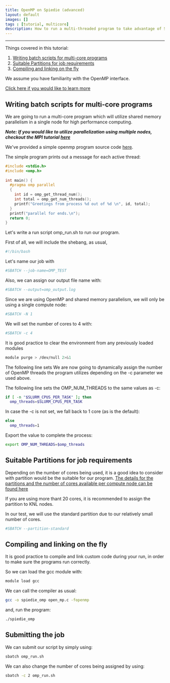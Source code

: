 ```yaml
---
title: OpenMP on Spiedie (advanced)
layout: default 
images: [] 
tags : [tutorial, multicore]
description: How to run a multi-threaded program to take advantage of Spiedie's many-core nodes
--- 
```



***

Things covered in this tutorial:

1. [Writing batch scripts for multi-core programs](#sbatch_omp)
3. [Suitable Partitions for job requirements](../docs/spiedie_partitions.html) 
2. [Compiling and linking on the fly](../docs/spiedie_modules.html)

We assume you have familiarity with the OpenMP interface. 

<a href="http://www.openmp.org" target="_blank"> Click here if you would like to learn more</a>


## <a name="sbatch_omp">Writing batch scripts for multi-core programs</a>

We are going to run a multi-core program which will utilize shared memory parallelism in a single node for high performance computing.

***Note: If you would like to utilize parallelization using multiple nodes, checkout the MPI tutorial [here](spiedie_MPI.html)***

We've provided a simple openmp program source code <a href="code/open_mp.c" download> here</a>. 

The simple program prints out a message for each active thread: 

```cpp
#include <stdio.h>
#include <omp.h>
 
int main() {
  #pragma omp parallel
  {
    int id = omp_get_thread_num();
    int total = omp_get_num_threads();
    printf("Greetings from process %d out of %d \n", id, total);
  }
  printf("parallel for ends.\n");
  return 0;
}
``` 

Let's write a run script omp_run.sh to run our program.

First of all, we will include the shebang, as usual,

```bash
#!/bin/bash
```

Let's name our job with 

```bash
#SBATCH --job-name=OMP_TEST
```

Also, we can assign our output file name with: 

```bash
#SBATCH --output=omp_output.log
```

Since we are using OpenMP and shared memory parallelism, we will only be using a single compute node: 

```bash
#SBATCH -N 1
```

We will set the number of cores to 4 with:
```bash
#SBATCH -c 4
```


It is good practice to clear the environment from any previously loaded modules
```bash
module purge > /dev/null 2>&1
```

The following line sets
We are now going to dynamically assign the number of OpenMP threads the program utilizes depending on the -c parameter we used above. 

The following line sets the OMP_NUM_THREADS to the same values as -c: 

```bash
if [ -n "$SLURM_CPUS_PER_TASK" ]; then
  omp_threads=$SLURM_CPUS_PER_TASK
```

In case the -c is not set, we fall back to 1 core (as is the default):

```bash
else
  omp_threads=1
```

Export the value to complete the process:
```bash
export OMP_NUM_THREADS=$omp_threads
```
## Suitable Partitions for job requirements

Depending on the number of cores being used, it is a good idea to consider with partition would be the suitable for our program. [The details for the partitions and the number of cores available per compute node can be found here](../docs/spiedie_partitions.html)

If you are using more thant 20 cores, it is recommended to assign the partition to KNL nodes. 

In our test, we will use the standard partition due to our relatively small number of cores. 

```bash
#SBATCH --partition-standard
```

## Compiling and linking on the fly

It is good practice to compile and link custom code during your run, in order to make sure the programs run correctly. 

So we can load the gcc module with:
```bash
module load gcc
``` 

We can call the compiler as usual:

```bash
gcc -o spiedie_omp open_mp.c -fopenmp
```
and, run the program: 

```bash
./spiedie_omp
```


##  Submitting the job

We can submit our script by simply using: 

```bash
sbatch omp_run.sh
```

We can also change the number of cores being assigned by using:

```bash
sbatch -c 2 omp_run.sh
```


